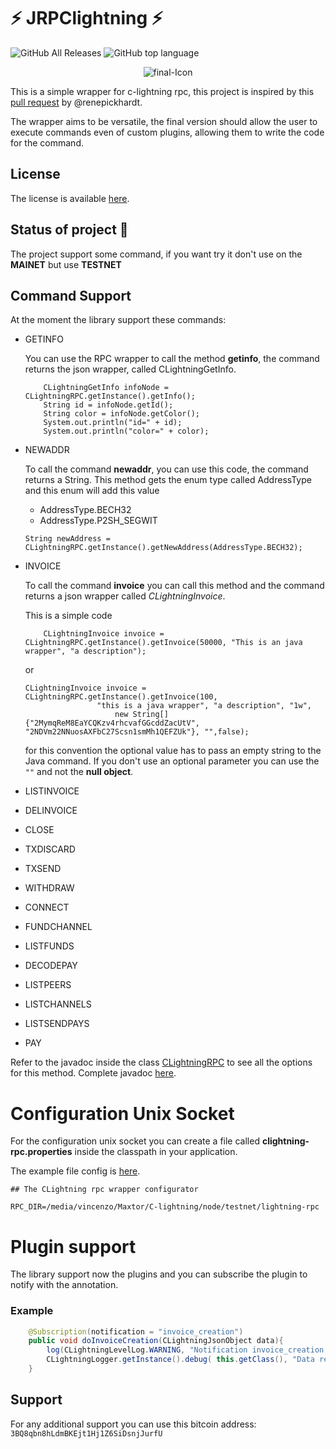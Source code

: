 # :zap: JRPClightning :zap:
![GitHub All Releases](https://img.shields.io/github/downloads/vincenzopalazzo/JRPClightning/total?color=%23ff5722&style=for-the-badge)
![GitHub top language](https://img.shields.io/github/languages/top/vincenzopalazzo/JRPClightning?color=%23ff5722&style=for-the-badge)

<p align="center">
    <img src="https://i.ibb.co/tKG2Kkq/final-Icon.png" alt="final-Icon" border="0">
</p>

This is a simple wrapper for c-lightning rpc, this project is inspired by this 
[pull request](https://github.com/ElementsProject/lightning/pull/2223) by @renepickhardt.

The wrapper aims to be versatile, the final version should allow the user to execute commands even of custom plugins, allowing them to write the code for the command.

## License
The license is available [here](https://www.apache.org/licenses/LICENSE-2.0). 

## Status of project :construction:
The project support some command, if you want try it don't use on the **MAINET** but use **TESTNET**

## Command Support

At the moment the library support these commands:

- GETINFO

    You can use the RPC wrapper to call the method **getinfo**, the command returns the 
    json wrapper, called CLightningGetInfo.
    
    ```
        CLightningGetInfo infoNode = CLightningRPC.getInstance().getInfo();
        String id = infoNode.getId();
        String color = infoNode.getColor();
        System.out.println("id=" + id);
        System.out.println("color=" + color);
    ```
    
- NEWADDR

    To call the command **newaddr**, you can use this code, the command returns a String.
    This method gets the enum type called AddressType and this enum will add this value
    - AddressType.BECH32
    - AddressType.P2SH_SEGWIT
    
    ```
    String newAddress = CLightningRPC.getInstance().getNewAddress(AddressType.BECH32);
    ```
- INVOICE

    To call the command **invoice** you can call this method and the command returns
    a json wrapper called _CLightningInvoice_.
    
    This is a simple code
    
    ```
        CLightningInvoice invoice = CLightningRPC.getInstance().getInvoice(50000, "This is an java wrapper", "a description");
    ```
    or 
    
    ```
    CLightningInvoice invoice = CLightningRPC.getInstance().getInvoice(100,
                    "this is a java wrapper", "a description", "1w",
                        new String[]{"2MymqReM8EaYCQKzv4rhcvafGGcddZacUtV", "2NDVm22NNuosAXFbC27Scsn1smMh1QEFZUk"}, "",false);  
    ```
  for this convention the optional value has to pass an empty string to the Java command.
  If you don't use an optional parameter you can use the `""` and not the **null object**.
- LISTINVOICE
- DELINVOICE
- CLOSE
- TXDISCARD
- TXSEND
- WITHDRAW
- CONNECT
- FUNDCHANNEL
- LISTFUNDS
- DECODEPAY
- LISTPEERS
- LISTCHANNELS
- LISTSENDPAYS
- PAY

Refer to the javadoc inside the class [CLightningRPC](https://vincenzopalazzo.github.io/JRPClightning/jrpc/clightning/CLightningRPC.html) to see all the options for this method.
Complete javadoc [here](https://vincenzopalazzo.github.io/JRPClightning/).

# Configuration Unix Socket
For the configuration unix socket you can create a file called **clightning-rpc.properties** inside the classpath in your application.

The example file config is [here](https://github.com/vincenzopalazzo/JRPClightning/blob/master/src/main/resources/clightning-rpc.properties).

```
## The CLightning rpc wrapper configurator

RPC_DIR=/media/vincenzo/Maxtor/C-lightning/node/testnet/lightning-rpc
```

# Plugin support

The library support now the plugins and you can subscribe the plugin to notify with the annotation.

### Example

```java
    @Subscription(notification = "invoice_creation")
    public void doInvoiceCreation(CLightningJsonObject data){
        log(CLightningLevelLog.WARNING, "Notification invoice_creation received inside the plugin lightning rest");
        CLightningLogger.getInstance().debug( this.getClass(), "Data received by notification are \n" + data.toString());
    }
```

## Support
For any additional support you can use this bitcoin address: `3BQ8qbn8hLdmBKEjt1Hj1Z6SiDsnjJurfU`
